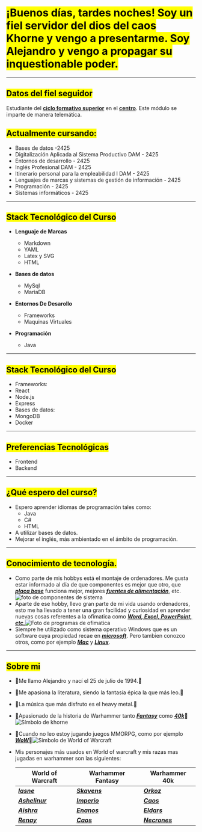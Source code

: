 # <mark>¡Buenos días, tardes noches! Soy un fiel servidor del dios del caos Khorne y vengo a presentarme. Soy Alejandro y vengo a propagar su inquestionable poder.</mark>
---
## <mark>Datos del fiel seguidor</mark>

Estudiante del [**ciclo formativo superior**](https://llegarasalto.com/guiafp/ciclos/IFC-322.html) en el [**centro**](https://www.ieslosalbares.es). Este módulo se imparte de manera telemática.

## <mark>Actualmente cursando: </mark>

- Bases de datos -2425
- Digitalización Aplicada al Sistema Productivo DAM - 2425
- Entornos de desarrollo - 2425
- Inglés Profesional DAM - 2425
- Itinerario personal para la empleabilidad I DAM - 2425
- Lenguajes de marcas y sistemas de gestión de información - 2425
- Programación - 2425
- Sistemas informáticos - 2425
---
## <mark>Stack Tecnológico del Curso</mark>

- **Lenguaje de Marcas**
  - Markdown
  - YAML
  - Latex y SVG
  - HTML

- **Bases de datos**
  - MySql
  - MariaDB
 
 - **Entornos De Desarollo**
   - Frameworks
   - Maquinas Virtuales

 - **Programación**
   - Java
---
## <mark>Stack Tecnológico del Curso<mark/>
- Frameworks:
- React
- Node.js
- Express
- Bases de datos:
- MongoDB
- Docker
---
## <mark>Preferencias Tecnológicas</mark>
- Frontend
- Backend
---
## <mark>¿Qué espero del curso?</mark>

- Espero aprender idiomas de programación tales como:
  - Java
  - C#
  - HTML
- A utilizar bases de datos.
- Mejorar el inglés, más ambientado en el ámbito de programación.
  
---
  ## <mark>Conocimiento de tecnología.</mark>

  - Como parte de mis hobbys está el montaje de ordenadores. Me gusta estar informado al día de que componentes es mejor que otro, que [***placa base***](https://es.wikipedia.org/wiki/Placa_base) funciona mejor, mejores [***fuentes de alimentación***](https://es.wikipedia.org/wiki/Fuente_de_alimentación), etc. ![foto de componentes de sistema](https://gamerpc.es/wp-content/uploads/2019/01/mejores-cajas-pc.jpg)
  - Aparte de ese hobby, llevo gran parte de mi vida usando ordenadores, esto me ha llevado a tener una gran facilidad y curiosidad en aprender nuevas cosas referentes a la ofimatica como [***Word, Excel, PowerPoint, etc.***](https://www.office.com)![Foto de programas de ofimatica](https://fernandojuca.com/wp-content/uploads/2021/08/office.jpg)
  - Siempre he utilizado como sistema operativo Windows que es un software cuya propiedad recae en [***microsoft***](https://www.microsoft.com/es-es/). Pero tambien conozco otros, como por ejemplo [***Mac***](https://www.apple.com/es/mac/?afid=p238%7Cs3IBCc5N1-dc_mtid_209252ne39945_pcrid_719081250646_pgrid_178111285148_pexid__ptid_kwd-11468290_&cid=wwa-es-kwgo-mac-slid---productid--Core-Mac-Announce-) y [***Linux***](https://www.linux.org/#google_vignette).

---  
## <mark>Sobre mi</mark>
- :imp:Me llamo Alejandro y nací el 25 de julio de 1994.:imp:
- :imp:Me apasiona la literatura, siendo la fantasía épica la que más leo.:imp:
- :imp:La música que más disfruto es el heavy metal.:imp:
- :imp:Apasionado de la historia de Warhammer tanto [***Fantasy***](https://warhammerfantasy.fandom.com/wiki/The_End_Times) como [***40k***](https://warhammer40k.fandom.com/wiki/Horus_Heresy):imp:![Símbolo de khorne](https://i.pinimg.com/originals/44/34/66/443466e417d470e091616c8e7623417b.jpg)
- :imp:Cuando no leo estoy jugando juegos MMORPG, como por ejemplo [***WoW***](https://worldofwarcraft.blizzard.com/es-es/):imp:![Simbolo de World of Warcraft](https://blz-contentstack-images.akamaized.net/v3/assets/bltf408a0557f4e4998/blt550de4965b72a19e/60d38b911aa3190f6b80e14d/38841-1.png?imwidth=320&imdensity=2.625)
- Mis personajes más usados en World of warcraft y mis razas mas jugadas en warhammer son las siguientes:

    | **World of Warcraft** | **Warhammer Fantasy** | **Warhammer 40k** |
    | ----------------------| ----------------------| ----------------- |
    | [***Iasne***](https://worldofwarcraft.blizzard.com/es-es/character/eu/zuljin/iasne)                 | [***Skavens***](https://warhammerfantasy.fandom.com/wiki/Skaven)               | [***Orkoz***](https://warhammer40k.fandom.com/wiki/Orks)             |
    | [***Ashelinur***](https://worldofwarcraft.blizzard.com/es-es/character/eu/zuljin/ashelinur)             | [***Imperio***](https://warhammerfantasy.fandom.com/wiki/The_Empire)               | [***Caos***](https://warhammer40k.fandom.com/wiki/Chaos?so=search)              | 
    | [***Aishra*** ](https://worldofwarcraft.blizzard.com/es-es/character/eu/zuljin/aishra)                | [***Enanos***](https://warhammerfantasy.fandom.com/wiki/Dwarfs?so=search)                | [***Eldars***](https://warhammer40k.fandom.com/wiki/Aeldari_Empire)            |
    | [***Renay***](https://worldofwarcraft.blizzard.com/es-es/character/eu/zuljin/renay)                 | [***Caos***](https://warhammerfantasy.fandom.com/wiki/Chaos?so=search)                  | [***Necrones***](https://warhammer40k.fandom.com/wiki/Necrons?so=search)          | 
